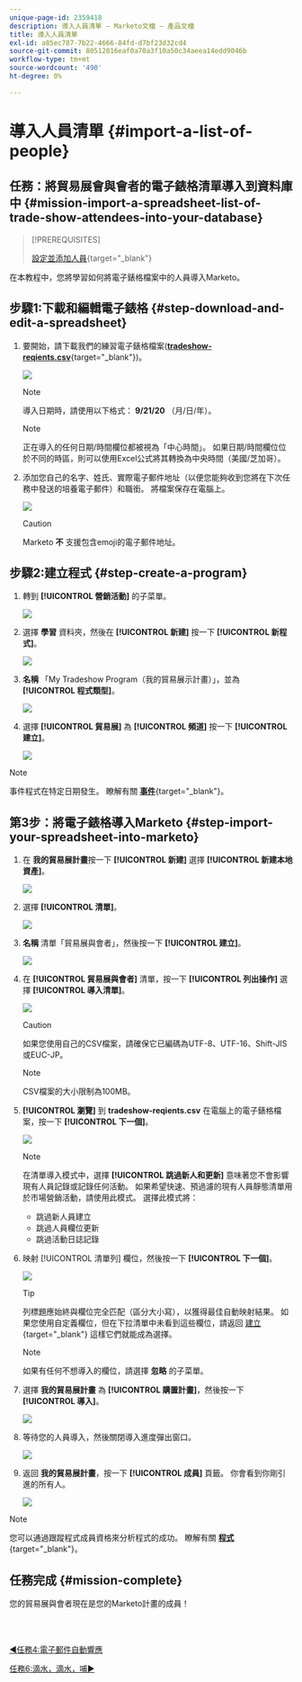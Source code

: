 ```yaml
---
unique-page-id: 2359418
description: 導入人員清單 — Marketo文檔 — 產品文檔
title: 導入人員清單
exl-id: a85ec787-7b22-4666-84fd-d7bf23d32cd4
source-git-commit: 80512816eaf0a70a3f10a50c34aeea14edd9046b
workflow-type: tm+mt
source-wordcount: '490'
ht-degree: 0%

---
```


# 導入人員清單 {#import-a-list-of-people}

## 任務：將貿易展會與會者的電子錶格清單導入到資料庫中 {#mission-import-a-spreadsheet-list-of-trade-show-attendees-into-your-database}

>[!PREREQUISITES]
>
>[設定並添加人員](/help/marketo/getting-started/quick-wins/get-set-up-and-add-a-person.md){target="_blank"}

在本教程中，您將學習如何將電子錶格檔案中的人員導入Marketo。

## 步驟1:下載和編輯電子錶格 {#step-download-and-edit-a-spreadsheet}

1. 要開始，請下載我們的練習電子錶格檔案([**tradeshow-reqients.csv**](/help/marketo/getting-started/assets/tradeshow-attendees.csv){target="_blank"})。

   ![](assets/import-a-list-of-people-1.png)

   >[!NOTE]
   >
   >導入日期時，請使用以下格式： **9/21/20** （月/日/年）。

   >[!NOTE]
   >
   >正在導入的任何日期/時間欄位都被視為「中心時間」。 如果日期/時間欄位位於不同的時區，則可以使用Excel公式將其轉換為中央時間（美國/芝加哥）。

1. 添加您自己的名字、姓氏、實際電子郵件地址（以便您能夠收到您將在下次任務中發送的培養電子郵件）和職銜。 將檔案保存在電腦上。

   ![](assets/import-a-list-of-people-2.png)

   >[!CAUTION]
   >
   >Marketo **不** 支援包含emoji的電子郵件地址。

## 步驟2:建立程式 {#step-create-a-program}

1. 轉到 **[!UICONTROL 營銷活動]** 的子菜單。

   ![](assets/import-a-list-of-people-3.png)

1. 選擇 **學習** 資料夾，然後在 **[!UICONTROL 新建]** 按一下 **[!UICONTROL 新程式]**。

   ![](assets/import-a-list-of-people-4.png)

1. **名稱** 「My Tradeshow Program（我的貿易展示計畫）」，並為 **[!UICONTROL 程式類型]**。

   ![](assets/import-a-list-of-people-5.png)

1. 選擇 **[!UICONTROL 貿易展]** 為 **[!UICONTROL 頻道]** 按一下 **[!UICONTROL 建立]**。

   ![](assets/import-a-list-of-people-6.png)

>[!NOTE]
>
>事件程式在特定日期發生。 瞭解有關 [**事件**](/help/marketo/product-docs/demand-generation/events/understanding-events/understanding-event-programs.md){target="_blank"}。

## 第3步：將電子錶格導入Marketo {#step-import-your-spreadsheet-into-marketo}

1. 在 **我的貿易展計畫**&#x200B;按一下 **[!UICONTROL 新建]** 選擇 **[!UICONTROL 新建本地資產]**。

   ![](assets/import-a-list-of-people-7.png)

1. 選擇 **[!UICONTROL 清單]**。

   ![](assets/import-a-list-of-people-8.png)

1. **名稱** 清單「貿易展與會者」，然後按一下 **[!UICONTROL 建立]**。

   ![](assets/import-a-list-of-people-9.png)

1. 在 **[!UICONTROL 貿易展與會者]** 清單，按一下 **[!UICONTROL 列出操作]** 選擇 **[!UICONTROL 導入清單]**。

   ![](assets/import-a-list-of-people-10.png)

   >[!CAUTION]
   >
   >如果您使用自己的CSV檔案，請確保它已編碼為UTF-8、UTF-16、Shift-JIS或EUC-JP。

   >[!NOTE]
   >
   >CSV檔案的大小限制為100MB。

1. **[!UICONTROL 瀏覽]** 到 **tradeshow-reqients.csv** 在電腦上的電子錶格檔案，按一下 **[!UICONTROL 下一個]**。

   ![](assets/import-a-list-of-people-11.png)

   >[!NOTE]
   >
   >在清單導入模式中，選擇 **[!UICONTROL 跳過新人和更新]** 意味著您不會影響現有人員記錄或記錄任何活動。 如果希望快速、預過濾的現有人員靜態清單用於市場營銷活動，請使用此模式。 選擇此模式將：
   >
   > * 跳過新人員建立
   > * 跳過人員欄位更新
   > * 跳過活動日誌記錄


1. 映射 [!UICONTROL 清單列] 欄位，然後按一下 **[!UICONTROL 下一個]**。

   ![](assets/import-a-list-of-people-12.png)

   >[!TIP]
   >
   >列標題應始終與欄位完全匹配（區分大小寫），以獲得最佳自動映射結果。 如果您使用自定義欄位，但在下拉清單中未看到這些欄位，請返回 [建立](/help/marketo/product-docs/administration/field-management/create-a-custom-field-in-marketo.md){target="_blank"} 這樣它們就能成為選擇。

   >[!NOTE]
   >
   >如果有任何不想導入的欄位，請選擇 **忽略** 的子菜單。

1. 選擇 **我的貿易展計畫** 為 **[!UICONTROL 購置計畫]**，然後按一下 **[!UICONTROL 導入]**。

   ![](assets/import-a-list-of-people-13.png)

1. 等待您的人員導入，然後關閉導入進度彈出窗口。

   ![](assets/import-a-list-of-people-14.png)

1. 返回 **我的貿易展計畫**，按一下 **[!UICONTROL 成員]** 頁籤。 你會看到你剛引進的所有人。

   ![](assets/import-a-list-of-people-15.png)

>[!NOTE]
>
>您可以通過跟蹤程式成員資格來分析程式的成功。 瞭解有關 [**程式**](/help/marketo/product-docs/core-marketo-concepts/programs/creating-programs/understanding-programs.md){target="_blank"}。

## 任務完成 {#mission-complete}

您的貿易展與會者現在是您的Marketo計畫的成員！

<br> 

[◄任務4:電子郵件自動響應](/help/marketo/getting-started/quick-wins/email-auto-response.md)

[任務6:滴水，滴水，哺►](/help/marketo/getting-started/quick-wins/drip-drip-nurture.md)
